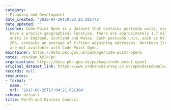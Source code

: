 ```yaml
---
category:
- Planning and Development
date_created: '2020-04-29T10:03:22.501772'
date_updated: ''
license: Code-Point Open is a dataset that contains postcode units, each of which
  have a precise geographical location. There are approximately 1.7 million postcode
  units in England, Scotland and Wales. Each postcode unit, such as KY12 8UP or PO14
  2RS, contains an average of fifteen adjoining addresses. Northern Ireland postcodes
  are not available with Code-Point Open.
maintainer: https://data.pkc.gov.uk/package/code-point-open1
notes: <p>ckan API</p>
organization: https://data.pkc.gov.uk/package/code-point-open1
original_dataset_link: https://www.ordnancesurvey.co.uk/opendatadownload/products.html#CODEPO
records: null
resources:
- format: ''
  name: ''
  url: '2017-08-25T17:04:21.681364'
schema: default
title: Perth and Kinross Council
---
```

